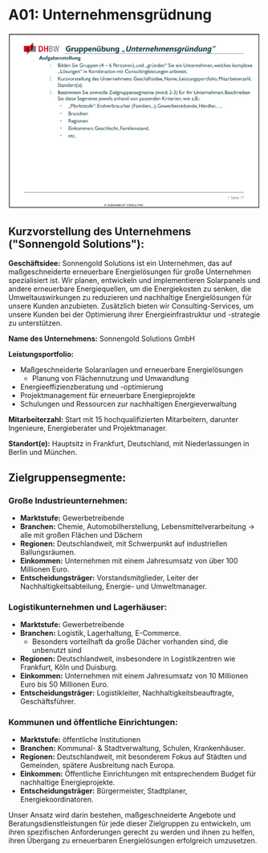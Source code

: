# A01: Unternehmensgrüdnung

![Aufgabe 01](assets/A01.png)

## Kurzvorstellung des Unternehmens ("Sonnengold Solutions"):
**Geschäftsidee:** Sonnengold Solutions ist ein Unternehmen, das auf maßgeschneiderte erneuerbare Energielösungen für große Unternehmen spezialisiert ist. Wir planen, entwickeln und implementieren Solarpanels und andere erneuerbare Energiequellen, um die Energiekosten zu senken, die Umweltauswirkungen zu reduzieren und nachhaltige Energielösungen für unsere Kunden anzubieten. Zusätzlich bieten wir Consulting-Services, um unsere Kunden bei der Optimierung ihrer Energieinfrastruktur und -strategie zu unterstützen.

**Name des Unternehmens:** Sonnengold Solutions GmbH

**Leistungsportfolio:**
- Maßgeschneiderte Solaranlagen und erneuerbare Energielösungen
  - Planung von Flächennutzung und Umwandlung
- Energieeffizienzberatung und -optimierung
- Projektmanagement für erneuerbare Energieprojekte
- Schulungen und Ressourcen zur nachhaltigen Energieverwaltung

**Mitarbeiterzahl:** Start mit 15 hochqualifizierten Mitarbeitern, darunter Ingenieure, Energieberater und Projektmanager.

**Standort(e):** Hauptsitz in Frankfurt, Deutschland, mit Niederlassungen in Berlin und München.
 
## Zielgruppensegmente:
### Große Industrieunternehmen:
- **Marktstufe:** Gewerbetreibende
- **Branchen:** Chemie, Automobilherstellung, Lebensmittelverarbeitung -> alle mit großen Flächen und Dächern
- **Regionen:** Deutschlandweit, mit Schwerpunkt auf industriellen Ballungsräumen.
- **Einkommen:** Unternehmen mit einem Jahresumsatz von über 100 Millionen Euro.
- **Entscheidungsträger:** Vorstandsmitglieder, Leiter der Nachhaltigkeitsabteilung, Energie- und Umweltmanager.
### Logistikunternehmen und Lagerhäuser:
- **Marktstufe:** Gewerbetreibende
- **Branchen:** Logistik, Lagerhaltung, E-Commerce.
  - Besonders vorteilhaft da große Dächer vorhanden sind, die unbenutzt sind
- **Regionen:** Deutschlandweit, insbesondere in Logistikzentren wie Frankfurt, Köln und Duisburg.
- **Einkommen:** Unternehmen mit einem Jahresumsatz von 10 Millionen Euro bis 50 Millionen Euro.
- **Entscheidungsträger:** Logistikleiter, Nachhaltigkeitsbeauftragte, Geschäftsführer.
### Kommunen und öffentliche Einrichtungen:
- **Marktstufe:** öffentliche Institutionen
- **Branchen:** Kommunal- & Stadtverwaltung, Schulen, Krankenhäuser.
- **Regionen:** Deutschlandweit, mit besonderem Fokus auf Städten und Gemeinden, spätere Ausbreitung nach Europa.
- **Einkommen:** Öffentliche Einrichtungen mit entsprechendem Budget für nachhaltige Energieprojekte.
- **Entscheidungsträger:** Bürgermeister, Stadtplaner, Energiekoordinatoren.

Unser Ansatz wird darin bestehen, maßgeschneiderte Angebote und Beratungsdienstleistungen für jede dieser Zielgruppen zu entwickeln, um ihren spezifischen Anforderungen gerecht zu werden und ihnen zu helfen, ihren Übergang zu erneuerbaren Energielösungen erfolgreich umzusetzen.
